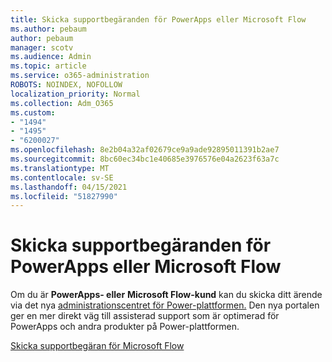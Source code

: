 ```yaml
---
title: Skicka supportbegäranden för PowerApps eller Microsoft Flow
ms.author: pebaum
author: pebaum
manager: scotv
ms.audience: Admin
ms.topic: article
ms.service: o365-administration
ROBOTS: NOINDEX, NOFOLLOW
localization_priority: Normal
ms.collection: Adm_O365
ms.custom:
- "1494"
- "1495"
- "6200027"
ms.openlocfilehash: 8e2b04a32af02679ce9a9ade92895011391b2ae7
ms.sourcegitcommit: 8bc60ec34bc1e40685e3976576e04a2623f63a7c
ms.translationtype: MT
ms.contentlocale: sv-SE
ms.lasthandoff: 04/15/2021
ms.locfileid: "51827990"
---
```

# <a name="submit-powerapps-or-microsoft-flow-support-requests"></a>Skicka supportbegäranden för PowerApps eller Microsoft Flow

Om du är **PowerApps- eller** **Microsoft Flow-kund** kan du skicka ditt ärende via det nya [administrationscentret för Power-plattformen.](https://admin.powerplatform.microsoft.com/support?newTicket&product=15819) Den nya portalen ger en mer direkt väg till assisterad support som är optimerad för PowerApps och andra produkter på Power-plattformen.

[Skicka supportbegäran för Microsoft Flow](https://admin.powerplatform.microsoft.com/support?newTicket&product=Flow)